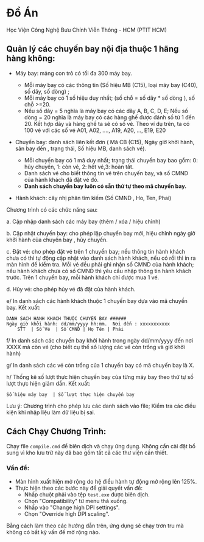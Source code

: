 
# Đồ Án
Học Viện Công Nghệ Bưu Chính Viễn Thông - HCM (PTIT HCM)

## Quản lý các chuyến bay nội địa thuộc 1 hãng hàng không:  
- Máy bay: mảng con trỏ có tối đa 300 máy bay. 
	- Mỗi máy bay có các thông tin (Số hiệu MB (C15), loại máy bay (C40), số dãy, số dòng) ;
	- Mỗi máy bay có 1 số hiệu duy nhất; (số chỗ = số dãy * số dòng ), số chỗ >=20.
	- Nếu số dãy = 5 nghĩa là máy bay có các dãy A, B, C, D, E; Nếu số dòng = 20 nghĩa là máy bay có các hàng ghế được đánh số từ 1 đến 20. Kết hợp dãy và hàng ghế ta sẽ có số vé.
Theo ví dụ trên, ta có 100 vé với các số vé A01, A02, ...., A19, A20, …, E19, E20

- Chuyến bay: danh sách liên kết đơn ( Mã CB (C15),  Ngày giờ khởi hành, sân bay đến , trạng thái, Số hiệu MB, danh sách vé).
	- Mỗi chuyến bay có 1 mã duy nhất; trạng thái chuyến bay bao gồm: 0: hủy chuyến, 1: còn vé, 2: hết vé,3: hoàn tất.
	- Danh sách vé cho biết thông tin vé trên chuyến bay, và số CMND của hành khách đã đặt vé đó.
	- **Danh sách chuyến bay luôn có sẵn thứ tự theo mã chuyến bay.**

- Hành khách: cây nhị phân tìm kiếm (Số CMND , Ho, Ten,  Phai)

Chương trình có các chức năng sau:

a. Cập nhập danh sách các máy bay (thêm / xóa / hiệu chỉnh)

b. Cập nhật chuyến bay: cho phép lập chuyến bay mới, hiệu chỉnh ngày giờ khởi hành của chuyến bay , hủy chuyến.

c. Đặt vé: cho phép đặt vé trên 1 chuyến bay; nếu thông tin hành khách chưa có thì tự động cập nhật vào danh sách hành khách, nếu có rồi thì in ra màn hình để kiểm tra. Mỗi vé đều phải ghi nhận số CMND của hành khách; nếu hành khách chưa có số CMND thì yêu cầu nhập thông tin hành khách trước. Trên 1 chuyến bay, mỗi hành khách chỉ được mua 1 vé.

d. Hủy vé: cho phép hủy vé đã đặt của hành khách.

e/ In danh sách các hành khách thuộc 1 chuyến bay dựa vào mã chuyến bay. Kết xuất:

    DANH SÁCH HÀNH KHÁCH THUỘC CHUYẾN BAY ######
    Ngày giờ khởi hành: dd/mm/yyyy hh:mm.  Nơi đến : xxxxxxxxxxx
	    STT  | Số Vé  | Số CMND | Họ Tên | Phái
f/ In danh sách các chuyến bay khởi hành trong  ngày dd/mm/yyyy đến nơi XXXX mà còn vé (cho biết cụ thể số lượng các vé còn trống và giờ khởi hành)

g/ In danh sách các vé còn trống của 1 chuyến bay có mã chuyến bay là X.

h/ Thống kê số lượt thực hiện chuyến bay của từng máy bay theo thứ tự  số lượt thực hiện giảm dần. Kết xuất:

    Số hiệu máy bay  | Số lượt thực hiện chuyến bay

Lưu ý: Chương trình cho phép lưu các danh sách vào file; Kiểm tra các điều kiện khi nhập liệu làm dữ liệu bị sai.

## Cách Chạy Chương Trình:

Chạy file `compile.cmd` để biên dịch và chạy ứng dụng. Không cần cài đặt bổ sung vì kho lưu trữ này đã bao gồm tất cả các thư viện cần thiết.


### Vấn đề:
- Màn hình xuất hiện mở rộng do hệ điều hành tự động mở rộng lên 125%.
- Thực hiện theo các bước này để giải quyết vấn đề:
	- Nhấp chuột phải vào tệp `test.exe` được biên dịch.
	- Chọn "Compatibility" từ menu thả xuống.
	- Nhấp vào "Change high DPI settings".
	- Chọn "Override high DPI scaling".

Bằng cách làm theo các hướng dẫn trên, ứng dụng sẽ chạy trơn tru mà không có bất kỳ vấn đề mở rộng nào.
